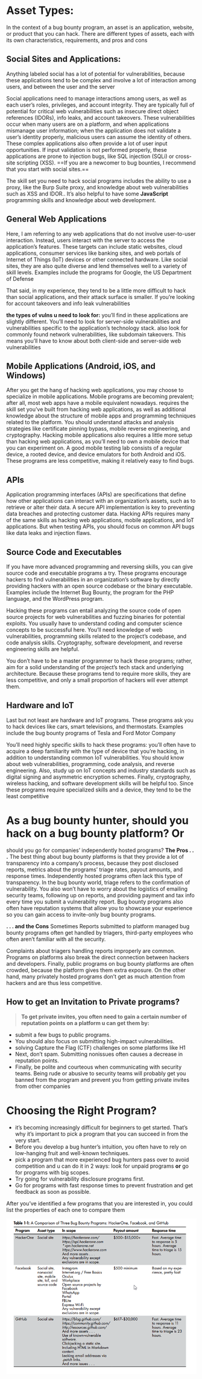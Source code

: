 # Asset Types:
In the context of a bug bounty program, an asset is an application, website,
or product that you can hack. There are different types of assets, each with
its own characteristics, requirements, and pros and cons
## Social Sites and Applications:
Anything labeled social has a lot of potential for vulnerabilities, because
these applications tend to be complex and involve a lot of interaction among
users, and between the user and the server

Social applications need to manage interactions among users, as well as each user’s roles, privileges, and account integrity.
They are typically full of potential for critical web vulnerabilities such as insecure direct object references (IDORs), info leaks, and account takeovers. 
These vulnerabilities occur when many users are on a platform, and when applications mismanage user information; when the application does not validate a user’s identity properly, malicious users can assume the identity of others.
These complex applications also often provide a lot of user input opportunities. If input validation is not performed properly, these applications are prone to injection bugs, like SQL injection (SQLi) or cross-site
scripting (XSS).
==If you are a newcomer to bug bounties, I recommend that you start with social sites.==

The skill set you need to hack social programs includes the ability to
use a proxy, like the Burp Suite proxy, and knowledge about web vulnerabilities such as XSS and IDOR.. It’s also helpful to have some **JavaScript** programming skills and knowledge about web development.

## General Web Applications

Here, I am referring to any web applications that do not involve user-to-user interaction.
Instead, users interact with the server to access the application’s features.
These targets can include static websites, cloud applications, consumer services like banking sites, and web portals of Internet of Things (IoT) devices or other connected hardware. Like social sites, they are also quite diverse and lend themselves well to a variety of skill levels.
Examples include the programs for Google, the US Department of Defense

That said, in my experience, they tend to be a little more difficult to hack than social applications, and their attack surface is smaller. 
If you’re looking for account takeovers and info leak vulnerabilities

**the types of vulns u need to look for:** you’ll find in these applications are slightly different. You’ll need to look for server-side vulnerabilities and vulnerabilities specific to the application’s technology stack.
also look for commonly found network vulnerabilities, like subdomain takeovers. This means you’ll have to know about both client-side and server-side web vulnerabilities
## Mobile Applications (Android, iOS, and Windows)

After you get the hang of hacking web applications, you may choose to specialize in mobile applications. Mobile programs are becoming prevalent; after all, most web apps have a mobile equivalent nowadays.
requires the skill set you’ve built from hacking web applications, as well as additional knowledge about the structure of mobile apps and programming techniques related to the platform.
You should understand attacks and analysis strategies like certificate pinning bypass, mobile reverse engineering, and cryptography.
Hacking mobile applications also requires a little more setup than hacking web applications, as you’ll need to own a mobile device that you can experiment on. 
A good mobile testing lab consists of a regular device, a rooted device, and device emulators for both Android and iOS. These programs are less competitive, making it relatively easy to find bugs.

## **APIs**

Application programming interfaces (APIs) are specifications that define how other applications can interact with an organization’s assets, such as to retrieve or alter their data. A secure API implementation is key to preventing data breaches and protecting customer data.
Hacking APIs requires many of the same skills as hacking web applications, mobile applications, and IoT applications. 
But when testing APIs, you should focus on common API bugs like data leaks and injection flaws.

## Source Code and Executables

If you have more advanced programming and reversing skills, you can give
source code and executable programs a try. These programs encourage hackers
to find vulnerabilities in an organization’s software by directly providing
hackers with an open source codebase or the binary executable. Examples
include the Internet Bug Bounty, the program for the PHP language, and
the WordPress program.

Hacking these programs can entail analyzing the source code of open source projects for web vulnerabilities and fuzzing binaries for potential exploits. 
You usually have to understand coding and computer science concepts to be successful here. You’ll need knowledge of web vulnerabilities, programming skills related to the project’s codebase, and code analysis
skills. 
Cryptography, software development, and reverse engineering skills are helpful. 

You don’t have to be a master programmer to hack these programs; rather, aim for a solid understanding of the project’s tech stack and underlying architecture. 
Because these programs tend to require more skills, they are less competitive, and only a small proportion of hackers will ever attempt them.

## Hardware and IoT
Last but not least are hardware and IoT programs. These programs ask you to hack devices like cars, smart televisions, and thermostats. Examples include the bug bounty programs of Tesla and Ford Motor Company

You’ll need highly specific skills to hack these programs: you’ll often have to acquire a deep familiarity with the type of device that you’re hacking, in addition to understanding common IoT vulnerabilities. 
You should know about web vulnerabilities, programming, code analysis, and reverse engineering. Also, study up on IoT concepts and industry standards such as digital signing and asymmetric encryption schemes. Finally, cryptography, wireless hacking, and software development skills will be helpful too.
Since these programs require specialized skills and a device, they tend to be the least competitive

# As a bug bounty hunter, should you hack on a bug bounty platform? Or

should you go for companies’ independently hosted programs?
**The Pros . . .**
The best thing about bug bounty platforms is that they provide a lot of transparency into a company’s process, because they post disclosed reports,
metrics about the programs’ triage rates, payout amounts, and response times. Independently hosted programs often lack this type of transparency.
In the bug bounty world, triage refers to the confirmation of vulnerability.
You also won’t have to worry about the logistics of emailing security teams, following up on reports, and providing payment and tax info every time you submit a vulnerability report. Bug bounty programs also often have reputation systems that allow you to showcase your experience so you can gain access to invite-only bug bounty programs.

**. . . and the Cons**
Sometimes Reports submitted to platform managed bug bounty programs often get handled by triagers, third-party employees who often aren’t familiar with all the security.

Complaints about triagers handling reports improperly are common.
Programs on platforms also break the direct connection between hackers and developers.
Finally, public programs on bug bounty platforms are often crowded, because the platform gives them extra exposure. On the other hand, many privately hosted programs don’t get as much attention from hackers and are thus less competitive.
## How to get an Invitation to Private programs?

> **To get private invites, you often need to gain a certain number of reputation points on a platform u can get them by:**

- submit a few bugs to public programs.
- You should also focus on submitting high-impact vulnerabilities.
- solving Capture the Flag (CTF) challenges on some platforms like H1
- Next, don’t spam. Submitting nonissues often causes a decrease in reputation points.
- Finally, be polite and courteous when communicating with security teams. 
Being rude or abusive to security teams will probably get you banned
from the program and prevent you from getting private invites from other
companies

# Choosing the Right Program?

- it’s becoming increasingly difficult for beginners to get started.
	That’s why it’s important to pick a program that you can succeed in from
	the very start.
- Before you develop a bug hunter’s intuition, you often have to rely on low-hanging fruit and well-known techniques.
- pick a program that more experienced bug hunters pass over to avoid competition and u can do it in 2 ways: look for unpaid programs **or** go for programs with big scopes.
- Try going for vulnerability disclosure programs first.
- Go for programs with fast response times to prevent frustration and get feedback as soon as possible.

After you’ve identified a few programs that you are interested in, you could
list the properties of each one to compare them

![Untitled](../Media/Web%20AppSec%20Images/Untitled.png)

